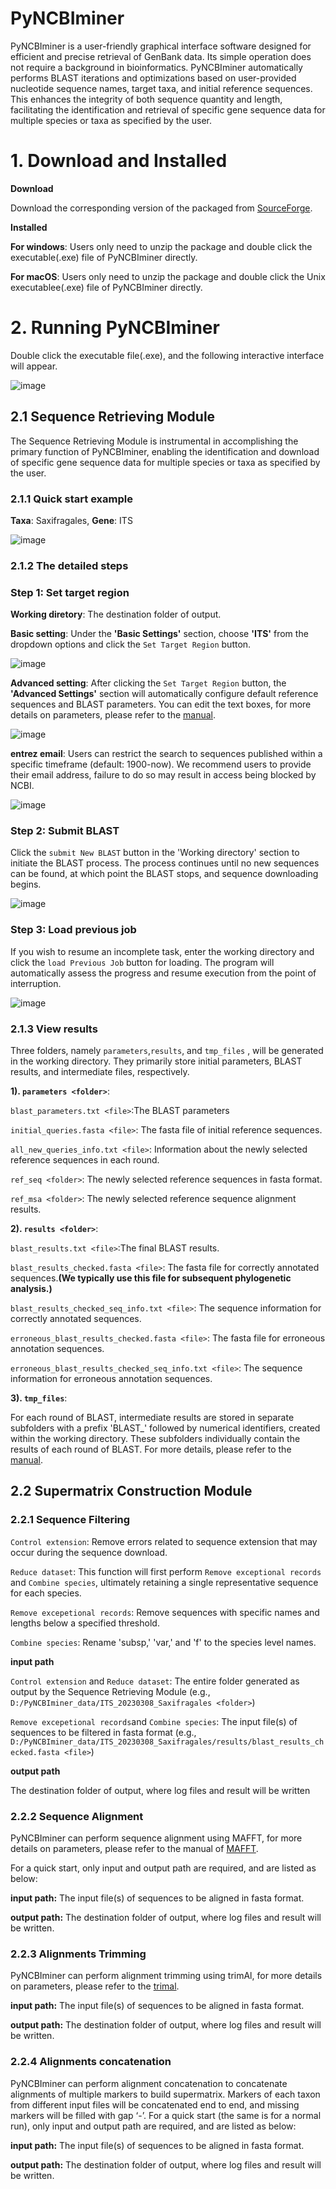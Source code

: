 # PyNCBIminer

PyNCBIminer is a user-friendly graphical interface software designed for efficient and precise retrieval of GenBank data. Its simple operation does not require a background in bioinformatics. PyNCBIminer automatically performs BLAST iterations and optimizations based on user-provided nucleotide sequence names, target taxa, and initial reference sequences. This enhances the integrity of both sequence quantity and length, facilitating the identification and retrieval of specific gene sequence data for multiple species or taxa as specified by the user.

# 1. Download and Installed

**Download**

Download the corresponding version of the packaged from [SourceForge](https://sourceforge.net/projects/pyncbiminer/files/).

**Installed**

**For windows**: Users only need to unzip the package and double click the executable(.exe) file of PyNCBIminer directly.

**For macOS**: Users only need to unzip the package and double click the Unix executablee(.exe) file of PyNCBIminer directly. 

# 2. Running PyNCBIminer

Double click the executable file(.exe), and the following interactive interface will appear.

![image](graph/main_graph.png)

## 2.1 Sequence Retrieving Module

The Sequence Retrieving Module is instrumental in accomplishing the primary function of PyNCBIminer, enabling the identification and download of specific gene sequence data for multiple species or taxa as specified by the user.

### 2.1.1 Quick start example

**Taxa**: Saxifragales, **Gene**: ITS

![image](graph/quick_start.png)

### 2.1.2 The detailed steps

### Step 1: Set target region

**Working diretory**: The destination folder of output. 

**Basic setting**: Under the **'Basic Settings'** section, choose **'ITS'** from the dropdown options and click the `Set Target Region` button.

![image](graph/Basic_settings.png)

**Advanced setting**: After clicking the `Set Target Region` button, the **'Advanced Settings'** section will automatically configure default reference sequences and BLAST parameters. You can edit the text boxes, for more details on parameters, please refer to the [manual](PyNCBIminer_1.2.5_manual.pdf).

![image](graph/Advanced_Settings.png)

**entrez email**: Users can restrict the search to sequences published within a specific timeframe (default: 1900-now). We recommend users to provide their email address, failure to do so may result in access being blocked by NCBI.

![image](graph/entrez_search.png)

### Step 2: Submit BLAST

Click the `submit New BLAST` button in the 'Working directory' section to initiate the BLAST process. The process continues until no new sequences can be found, at which point the BLAST stops, and sequence downloading begins.

![image](graph/submit.png)

### Step 3: Load previous job

If you wish to resume an incomplete task, enter the working directory and click the `load Previous Job` button for loading. The program will automatically assess the progress and resume execution from the point of interruption.

![image](graph/load.png)

### 2.1.3 View results

Three folders, namely `parameters`,`results`, and `tmp_files` , will be generated in the working directory. They primarily store initial parameters, BLAST results, and intermediate files, respectively.


**1). `parameters <folder>`**:

`blast_parameters.txt <file>`:The BLAST parameters 

`initial_queries.fasta <file>`: The fasta file of initial reference sequences.

`all_new_queries_info.txt <file>`: Information about the newly selected reference sequences in each round. 

`ref_seq <folder>`: The newly selected reference sequences in fasta format.

`ref_msa <folder>`: The newly selected reference sequence alignment results.


**2). `results <folder>`**:

`blast_results.txt <file>`:The final BLAST results.

`blast_results_checked.fasta <file>`: The fasta file for correctly annotated sequences.**(We typically use this file for subsequent phylogenetic analysis.)**

`blast_results_checked_seq_info.txt <file>`: The sequence information for correctly annotated sequences.

 `erroneous_blast_results_checked.fasta <file>`: The fasta file for erroneous annotation sequences.

 `erroneous_blast_results_checked_seq_info.txt <file>`: The sequence information for erroneous annotation sequences.
 

**3). `tmp_files`**: 

For each round of BLAST, intermediate results are stored in separate subfolders with a prefix 'BLAST_' followed by numerical identifiers, created within the working directory. These subfolders individually contain the results of each round of BLAST. For more details, please refer to the [manual](PyNCBIminer_1.2.5_manual.pdf).

## 2.2 Supermatrix Construction Module

### 2.2.1 Sequence Filtering

`Control extension`: Remove errors related to sequence extension that may occur during the sequence download.

`Reduce dataset`: This function will first perform `Remove exceptional records` and `Combine species`, ultimately retaining a single representative sequence for each species.

`Remove excepetional records`: Remove sequences with specific names and lengths below a specified threshold.

`Combine species`: Rename 'subsp,' 'var,' and 'f' to the species level names.

**input path**

`Control extension` and `Reduce dataset`: The entire folder generated as output by the Sequence Retrieving Module (e.g., `D:/PyNCBIminer_data/ITS_20230308_Saxifragales <folder>`)

`Remove excepetional records`and `Combine species`: The input file(s) of sequences to be filtered in fasta format (e.g., `D:/PyNCBIminer_data/ITS_20230308_Saxifragales/results/blast_results_checked.fasta <file>`)

**output path**

The destination folder of output, where log files and result will be written

### 2.2.2 Sequence Alignment

PyNCBIminer can perform sequence alignment using MAFFT, for more details on parameters, please refer to the manual of [MAFFT](https://mafft.cbrc.jp/alignment/software/manual/manual.html).

For a quick start, only input and output path are required, and are listed as below:

**input path:** The input file(s) of sequences to be aligned in fasta format. 

**output path:** The destination folder of output, where log files and result will be written.

### 2.2.3 Alignments Trimming

PyNCBIminer can perform alignment trimming using trimAl, for more details on parameters, please refer to the [trimal](http://trimal.cgenomics.org/use_of_the_command_line_trimal_v1.2).

**input path:** The input file(s) of sequences to be aligned in fasta format. 

**output path:** The destination folder of output, where log files and result will be written.

### 2.2.4 Alignments concatenation

PyNCBIminer can perform alignment concatenation to concatenate alignments of multiple markers to build supermatrix. Markers of each taxon from different input files will be concatenated end to end, and missing markers will be filled with gap ‘-’. For a quick start (the same is for a normal run), only input and output path are required, and are listed as below:

**input path:** The input file(s) of sequences to be aligned in fasta format. 

**output path:** The destination folder of output, where log files and result will be written.



